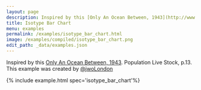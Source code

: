 ```yaml
---
layout: page
description: Inspired by this [Only An Ocean Between, 1943](http://www.thomwhite.co.uk/?p=1303). Population Live Stock, p.13. This example was created by [@jwoLondon](https://github.com/jwoLondon)
title: Isotype Bar Chart
menu: examples
permalink: /examples/isotype_bar_chart.html
image: /examples/compiled/isotype_bar_chart.png
edit_path: _data/examples.json
---
```


Inspired by this [Only An Ocean Between, 1943](http://www.thomwhite.co.uk/?p=1303). Population Live Stock, p.13. This example was created by [@jwoLondon](https://github.com/jwoLondon)

{% include example.html spec='isotype_bar_chart'%}

